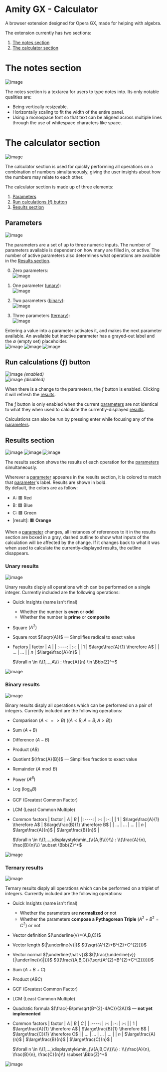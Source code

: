 # Amity GX - Calculator
A browser extension designed for Opera GX, made for helping with algebra.

The extension currently has two sections:
1. [The notes section](#the-notes-section)
2. [The calculator section](#the-calculator-section)

# The notes section
![image](https://github.com/HenryWilder/amitygxmod-calculator/assets/74995093/1363b01f-820d-4c3e-b6ad-e490e27c5603)

The notes section is a textarea for users to type notes into.
Its only notable qualities are:
- Being vertically resizeable.
- Horizontally scaling to fit the width of the entire panel.
- Using a monospace font so that text can be aligned across multiple lines through the use of whitespace characters like space.

# The calculator section
![image](https://github.com/HenryWilder/amitygxmod-calculator/assets/74995093/5d7d7d58-89bb-4ecf-821f-b7b164473c22)

The calculator section is used for quickly performing all operations on a combination of numbers simultaneously, giving the user insights about how the numbers may relate to each other.

The calculator section is made up of three elements:
1. [Parameters](#parameters)
2. [Run calculations (&fnof;) button](#run-calculations-ƒ-button)
3. [Results section](#results-section)

## Parameters
![image](https://github.com/HenryWilder/amitygxmod-calculator/assets/74995093/86a2b560-184f-49b1-b050-18d457bd1330)

The parameters are a set of up to three numeric inputs. The number of parameters available is dependent on how many are filled in, or active.
The number of active parameters also determines what operations are available in the [Results section](#results-section).

0. Zero parameters:  
![image](https://github.com/HenryWilder/amitygxmod-calculator/assets/74995093/aac15d9f-9a9c-42ec-8778-34819c83638e)

1. One parameter ([unary](#unary-results)):  
![image](https://github.com/HenryWilder/amitygxmod-calculator/assets/74995093/40feff8a-c2a3-447a-8022-116deb494607)

2. Two parameters ([binary](#binary-results)):  
![image](https://github.com/HenryWilder/amitygxmod-calculator/assets/74995093/55e2310e-a8a3-414f-878e-209d7a4d18e3)

3. Three parameters ([ternary](#ternary-results)):  
![image](https://github.com/HenryWilder/amitygxmod-calculator/assets/74995093/90c6156a-e701-4648-9a86-372d71f23041)

Entering a value into a parameter activates it, and makes the next parameter available. An available but inactive parameter has a grayed-out label and the &empty; (empty set) placeholder.  
![image](https://github.com/HenryWilder/amitygxmod-calculator/assets/74995093/9ead6d1d-1b99-4eba-b289-5e31c54e4cb7)
![image](https://github.com/HenryWilder/amitygxmod-calculator/assets/74995093/08182698-b310-444e-8f49-d9e727fd321c)
![image](https://github.com/HenryWilder/amitygxmod-calculator/assets/74995093/6ee65390-af48-48f3-a541-c54e4d55f2a0)


## Run calculations (&fnof;) button
![image](https://github.com/HenryWilder/amitygxmod-calculator/assets/74995093/dda99129-6153-49cc-a9b4-3a03b6d7621e) _(enabled)_  
![image](https://github.com/HenryWilder/amitygxmod-calculator/assets/74995093/cd0e91af-ba3c-4fb7-83aa-fc744ff0a62b) _(disabled)_

When there is a change to the parameters, the &fnof; button is enabled. Clicking it will refresh the [results](#results-section).

The &fnof; button is only enabled when the current [parameters](#parameters) are not identical to what they when used to calculate the currently-displayed [results](#results-section).

Calculations can also be run by pressing enter while focusing any of the [parameters](#parameters).

## Results section
![image](https://github.com/HenryWilder/amitygxmod-calculator/assets/74995093/7d319212-005f-4171-aa1d-be31f1f1fbc4)
![image](https://github.com/HenryWilder/amitygxmod-calculator/assets/74995093/d1ab1fc0-aada-4239-bf88-f238a98b0491)
![image](https://github.com/HenryWilder/amitygxmod-calculator/assets/74995093/c45a7d29-beba-48d1-a97d-56a04893961f)

The results section shows the results of each operation for the [parameters](#parameters) simultaneously.

Wherever a [parameter](#parameters) appeares in the results section, it is colored to match that [parameter](#parameters)'s label. Results are shown in bold.  
By default, the colors are as follow:
- A: &#x1F7E5; Red
- B: &#x1F7E6; Blue
- C: &#x1F7E9; Green
- [result]: &#x1F7E7; **Orange**
<!-- todo: change from emojis to the hex squares used in amitygxmod -->

When a [parameter](#parameters) changes, all instances of references to it in the results section are boxed in a gray, dashed outline to show what inputs of the calculation will be affected by the change. If it changes back to what it was when used to calculate the currently-displayed results, the outline disappears.

### Unary results
![image](https://github.com/HenryWilder/amitygxmod-calculator/assets/74995093/7d319212-005f-4171-aa1d-be31f1f1fbc4)

Unary results disply all operations which can be performed on a single integer.
Currently included are the following operations:
- Quick Insights (name isn't final)
  - Whether the number is **even** or **odd**
  - Whether the number is **prime** or **composite**
- Square $(A^{2})$
- Square root $(\sqrt{A})$ &mdash; Simplifies radical to exact value
- Factors
  | factor | $A$ |
  | :----: | :-: |
  | $1$ | $\large\frac{A}{1} \therefore A$ |
  | ... | ... |
  | $n$ | $\large\frac{A}{n}$ |
  
  $\forall n \in \\{1,...,A\\} : \frac{A}{n} \in \Bbb{Z}^+$

![image](https://github.com/HenryWilder/amitygxmod-calculator/assets/74995093/88457982-de86-48f3-89b0-9336d61d6b85)


### Binary results
![image](https://github.com/HenryWilder/amitygxmod-calculator/assets/74995093/d1ab1fc0-aada-4239-bf88-f238a98b0491)

Binary results disply all operations which can be performed on a pair of integers.
Currently included are the following operations:
- Comparison $(A \lt=\gt B)$ $((A\lt{B};A=B;A\gt{B}))$
- Sum $(A+B)$
- Difference $(A-B)$
- Product $(AB)$
- Quotient $(\frac{A}{B})$ &mdash; Simplifies fraction to exact value
- Remainder $(A\bmod{B})$
- Power $(A^{B})$
- Log $(\log_{A}B)$ <!-- todo: add image -->
- GCF (Greatest Common Factor)
- LCM (Least Common Multiple)
- Common factors
  | factor | $A$ | $B$ |
  | :----: | :-: | :-: |
  | $1$ | $\large\frac{A}{1} \therefore A$ | $\large\frac{B}{1} \therefore B$ |
  | ... | ... | ... |
  | $n$ | $\large\frac{A}{n}$ | $\large\frac{B}{n}$ |
  
  $\forall n \in \\{1,...,\displaystyle\min_{\\{A,B\\}}\\} : \\{\frac{A}{n}, \frac{B}{n}\\} \subset \Bbb{Z}^+$

![image](https://github.com/HenryWilder/amitygxmod-calculator/assets/74995093/a14b1912-8246-4442-a7ec-ff99ad83ae5b)


### Ternary results
![image](https://github.com/HenryWilder/amitygxmod-calculator/assets/74995093/c45a7d29-beba-48d1-a97d-56a04893961f)

Ternary results disply all operations which can be performed on a triplet of integers.
Currently included are the following operations:
- Quick Insights (name isn't final)
  - Whether the parameters are **normalized** or not
  - Whether the parameters **compose a Pythagorean Triple** $(A^{2}+B^{2}=C^{2})$ or not
- Vector definition $(\underline{v}=(A,B,C))$
- Vector length $(|\underline{v}|)$ $((\sqrt{A^{2}+B^{2}+C^{2}}))$
- Vector normal $(\underline{\hat v})$ $((\frac{\underline{v}}{|\underline{v}|}))$ $(((\frac{(A,B,C)}{\sqrt{A^{2}+B^{2}+C^{2}}})))$
- Sum $(A+B+C)$
- Product $(ABC)$
- GCF (Greatest Common Factor)
- LCM (Least Common Multiple)
- Quadratic formula $(\frac{-B\pm\sqrt{B^{2}-4AC}}{2A})$ &mdash; **not yet implemented**
- Common factors
  | factor | $A$ | $B$ | $C$ |
  | :----: | :-: | :-: | :-: |
  | $1$ | $\large\frac{A}{1} \therefore A$ | $\large\frac{B}{1} \therefore B$ | $\large\frac{C}{1} \therefore C$ |
  | ... | ... | ... | ... |
  | $n$ | $\large\frac{A}{n}$ | $\large\frac{B}{n}$ | $\large\frac{C}{n}$ |
  
  $\forall n \in \\{1,...,\displaystyle\min_{\\{A,B,C\\}}\\} : \\{\frac{A}{n}, \frac{B}{n}, \frac{C}{n}\\} \subset \Bbb{Z}^+$

![image](https://github.com/HenryWilder/amitygxmod-calculator/assets/74995093/c0189dff-2427-4bd4-8ba3-da2b77ebf013)
